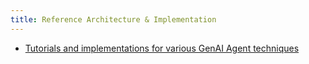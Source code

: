 ```yaml
---
title: Reference Architecture & Implementation 
---
```


- [Tutorials and implementations for various GenAI Agent techniques](https://github.com/NirDiamant/GenAI_Agents)